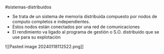 #sistemas-distribuidos

- Se trata de un sistema de memoria distribuida compuesto por nodos de computo completos e independientes.
- Estos nodos están conectados por una red de comunicaciones
- El rendimiento va ligado al programa de gestión o S.O. distribuido que se use para su explotación

![[Pasted image 20240118112522.png]]